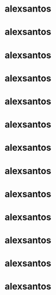 # alexsantos
# alexsantos
# alexsantos
# alexsantos
# alexsantos
# alexsantos
# alexsantos
# alexsantos
# alexsantos
# alexsantos
# alexsantos
# alexsantos
# alexsantos
